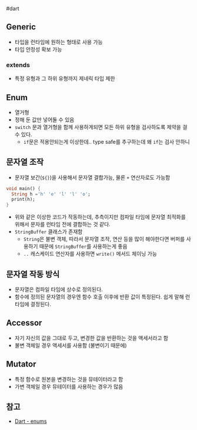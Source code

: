 #dart 

## Generic
- 타입을 런타임에 원하는 형태로 사용 가능
- 타입 안정성 확보 가능

### extends
- 특정 유형과 그 하위 유형까지 제네릭 타입 제한

## Enum
- 열거형
- 정해 둔 값만 넣어둘 수 있음
- `switch` 문과 열거형을 함께 사용하게되면 모든 하위 유형을 검사하도록 제약을 걸 수 있다.
	- `if`문은 적용안되는게 이상한데.. type safe를 추구하는데 왜 `if`는 검사 안하니

## 문자열 조작
- 문자열 보간(`${}`)을 사용해서 문자열 결합가능, 물론 `+` 연산자로도 가능함

```dart
void main() {
  String h ='h' 'e' 'l' 'l' 'o';
  print(h);
}
```
- 위와 같은 이상한 코드가 작동하는데, 추측이지만 컴파일 타임에 문자열 최적화를 위해서 문자를 런타임 전에 결합하는 것 같다.
- `StringBuffer` 클래스가 존재함
	- `String`은 불변 객체, 따라서 문자열 조작, 연산 등을 많이 해야한다면 버퍼를 사용하기 때문에 `StringBuffer`를 사용하는게 좋음
	- `..` 캐스케이드 연산자를 사용하면 `write()` 메서드 체이닝 가능

## 문자열 작동 방식
- 문자열은 컴파일 타임에 상수로 정의된다.
- 함수에 정의된 문자열의 경우엔 함수 호출 이후에 반환 값이 특정된다. 쉽게 말해 런타임에 결정된다.
## Accessor
- 자기 자신의 값을 그대로 두고, 변경한 값을 반환하는 것을 액세서라고 함
- 불변 객체일 경우 액세서를 사용함 (불변이기 때문에)

## Mutator
- 특정 함수로 원본을 변경하는 것을 뮤테이터라고 함
- 가변 객체일 경우 뮤테이터를 사용하는 경우가 많음

## 참고
- [Dart - enums](https://dart.dev/language/enums)